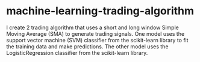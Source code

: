 # machine-learning-trading-algorithm
I create 2 trading algorithm that uses a short and long window Simple Moving Average (SMA) to generate trading signals. One model uses the support vector machine (SVM) classifier from the scikit-learn library to fit the training data and make predictions. The other model uses the LogisticRegression classifier from the scikit-learn library.   
